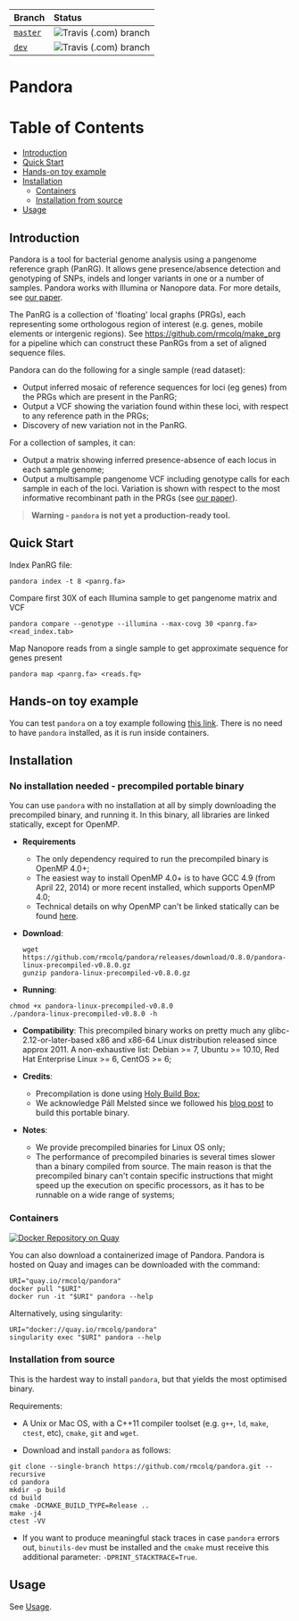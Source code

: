 | Branch             | Status                                                                           |
|:-------------------|:---------------------------------------------------------------------------------|
| [`master`][master] | ![Travis (.com) branch](https://img.shields.io/travis/com/rmcolq/pandora/master) |
| [`dev`][dev]       | ![Travis (.com) branch](https://img.shields.io/travis/com/rmcolq/pandora/dev)    |

[master]: https://github.com/rmcolq/pandora/tree/master
[dev]: https://github.com/rmcolq/pandora/tree/dev


# Pandora

[TOC]: #

# Table of Contents
- [Introduction](#introduction)
- [Quick Start](#quick-start)
- [Hands-on toy example](#hands-on-toy-example)
- [Installation](#installation)
  - [Containers](#containers)
  - [Installation from source](#installation-from-source)
- [Usage](#usage)


## Introduction
Pandora is a tool for bacterial genome analysis using a pangenome reference graph (PanRG). It allows gene presence/absence detection and genotyping of SNPs, indels and longer variants in one or a number of samples. Pandora works with Illumina or Nanopore data. For more details, see [our paper][pandora_2020_paper].

The PanRG is a collection of 'floating'
local graphs (PRGs), each representing some orthologous region of interest
(e.g. genes, mobile elements or intergenic regions). See
https://github.com/rmcolq/make_prg for a pipeline which can construct
these PanRGs from a set of aligned sequence files.

Pandora can do the following for a single sample (read dataset):
- Output inferred mosaic of reference sequences for loci (eg genes) from the PRGs which are present in the PanRG;
- Output a VCF showing the variation found within these loci, with respect to any reference path in the PRGs;
- Discovery of new variation not in the PanRG.

For a collection of samples, it can:
- Output a matrix showing inferred presence-absence of each locus in each sample genome;
- Output a multisample pangenome VCF including genotype calls for each sample in each of the loci. Variation is shown with respect to the most informative recombinant path in the PRGs (see [our paper][pandora_2020_paper]).

> **Warning - `pandora` is not yet a production-ready tool.** 

## Quick Start

Index PanRG file:

```
pandora index -t 8 <panrg.fa>
```

Compare first 30X of each Illumina sample to get pangenome matrix and
VCF

```
pandora compare --genotype --illumina --max-covg 30 <panrg.fa> <read_index.tab>
```

Map Nanopore reads from a single sample to get approximate sequence for
genes present

```
pandora map <panrg.fa> <reads.fq>
```

## Hands-on toy example

You can test `pandora` on a toy example following [this link](example).
There is no need to have `pandora` installed, as it is run inside containers.

## Installation

### No installation needed - precompiled portable binary

You can use `pandora` with no installation at all by simply downloading the precompiled binary, and running it.
In this binary, all libraries are linked statically, except for OpenMP.

* **Requirements**
  * The only dependency required to run the precompiled binary is OpenMP 4.0+;
  * The easiest way to install OpenMP 4.0+ is to have GCC 4.9 (from April 22, 2014) or more recent installed, which supports OpenMP 4.0;
  * Technical details on why OpenMP can't be linked statically
can be found [here](https://gcc.gnu.org/onlinedocs/gfortran/OpenMP.html). 

* **Download**:
  ```
  wget https://github.com/rmcolq/pandora/releases/download/0.8.0/pandora-linux-precompiled-v0.8.0.gz
  gunzip pandora-linux-precompiled-v0.8.0.gz
  ```
* **Running**:
```
chmod +x pandora-linux-precompiled-v0.8.0
./pandora-linux-precompiled-v0.8.0 -h
```

* **Compatibility**: This precompiled binary works on pretty much any glibc-2.12-or-later-based x86 and x86-64 Linux distribution 
  released since approx 2011. A non-exhaustive list: Debian >= 7, Ubuntu >= 10.10, Red Hat Enterprise Linux >= 6,
  CentOS >= 6;
  
* **Credits**:
  * Precompilation is done using [Holy Build Box](http://phusion.github.io/holy-build-box/);
  * We acknowledge Páll Melsted since we followed his [blog post](https://pmelsted.wordpress.com/2015/10/14/building-binaries-for-bioinformatics/) to build this portable binary.

* **Notes**:
  * We provide precompiled binaries for Linux OS only;
  * The performance of precompiled binaries is several times slower than a binary compiled from source.
    The main reason is that the precompiled binary can't contain specific instructions that might speed up
    the execution on specific processors, as it has to be runnable on a wide range of systems;

### Containers

[![Docker Repository on Quay](https://quay.io/repository/rmcolq/pandora/status "Docker Repository on Quay")](https://quay.io/repository/rmcolq/pandora)

You can also download a containerized image of Pandora.
Pandora is hosted on Quay and images can be downloaded with the
command:

```
URI="quay.io/rmcolq/pandora"
docker pull "$URI"
docker run -it "$URI" pandora --help
```

Alternatively, using singularity:

```
URI="docker://quay.io/rmcolq/pandora"
singularity exec "$URI" pandora --help
```

### Installation from source

This is the hardest way to install `pandora`, but that yields the most optimised binary.

Requirements:
- A Unix or Mac OS, with a C++11 compiler toolset (e.g. `g++`, `ld`, `make`, `ctest`, etc), `cmake`, `git` and `wget`.

- Download and install `pandora` as follows:

```
git clone --single-branch https://github.com/rmcolq/pandora.git --recursive
cd pandora
mkdir -p build
cd build
cmake -DCMAKE_BUILD_TYPE=Release .. 
make -j4
ctest -VV
```

* If you want to produce meaningful stack traces in case `pandora` errors out, `binutils-dev` must be installed and the
  `cmake` must receive this additional parameter: `-DPRINT_STACKTRACE=True`.

## Usage

See [Usage](https://github.com/rmcolq/pandora/wiki/Usage).


<!--Link References-->
[pandora_2020_paper]: https://www.biorxiv.org/content/10.1101/2020.11.12.380378v2
